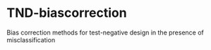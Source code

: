 # TND-biascorrection
Bias correction methods for test-negative design in the presence of misclassification
